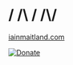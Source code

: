 # / /\ / /\\/

[iainmaitland.com](https://iainmaitland.com)

[![Donate](https://liberapay.com/assets/widgets/donate.svg)](https://liberapay.com/maitland/donate)

<!--
**imaitland/imaitland** is a ✨ _special_ ✨ repository because its `README.md` (this file) appears on your GitHub profile.

Here are some ideas to get you started:

- 🔭 I’m currently working on ...
- 🌱 I’m currently learning ...
- 👯 I’m looking to collaborate on ...
- 🤔 I’m looking for help with ...
- 💬 Ask me about ...
- 📫 How to reach me: ...
- 😄 Pronouns: ...
- ⚡ Fun fact: ...
-->
